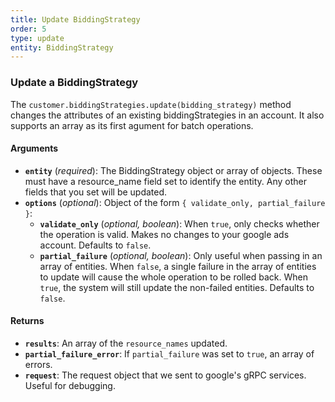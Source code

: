 ```yaml
---
title: Update BiddingStrategy
order: 5
type: update
entity: BiddingStrategy
---
```


### Update a BiddingStrategy

The `customer.biddingStrategies.update(bidding_strategy)` method changes the attributes of an existing biddingStrategies in an account. It also supports an array as its first agument for batch operations.

#### Arguments

- **`entity`** (_required_): The BiddingStrategy object or array of objects. These must have a resource_name field set to identify the entity. Any other fields that you set will be updated.
- **`options`** (_optional_): Object of the form `{ validate_only, partial_failure }`:
  - **`validate_only`** (_optional, boolean_): When `true`, only checks whether the operation is valid. Makes no changes to your google ads account. Defaults to `false`.
  - **`partial_failure`** (_optional, boolean_): Only useful when passing in an array of entities. When `false`, a single failure in the array of entities to update will cause the whole operation to be rolled back. When `true`, the system will still update the non-failed entities. Defaults to `false`.

#### Returns

- **`results`**: An array of the `resource_names` updated.
- **`partial_failure_error`**: If `partial_failure` was set to `true`, an array of errors.
- **`request`**: The request object that we sent to google's gRPC services. Useful for debugging.
